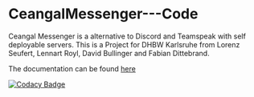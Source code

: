 # CeangalMessenger---Code
Ceangal Messenger is a alternative to Discord and Teamspeak with self deployable servers. This is a Project for DHBW Karlsruhe from Lorenz Seufert, Lennart Royl, David Bullinger and Fabian Dittebrand.

The documentation can be found [here](https://github.com/LorenzSeufert/CeangalMessenger---Documentation)

[![Codacy Badge](https://app.codacy.com/project/badge/Grade/24c854e646984d35b3efcff5faafe408)](https://www.codacy.com/gh/LorenzSeufert/CeangalMessenger---Code/dashboard?utm_source=github.com&amp;utm_medium=referral&amp;utm_content=LorenzSeufert/CeangalMessenger---Code&amp;utm_campaign=Badge_Grade)
